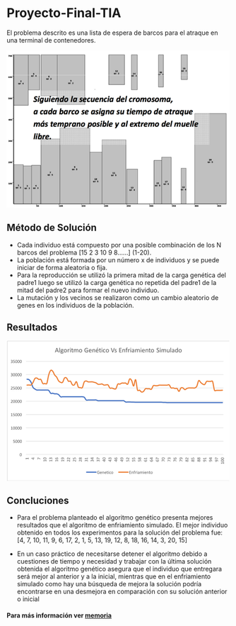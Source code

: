# Proyecto-Final-TIA

El problema descrito es una lista de espera de barcos para el atraque en una terminal de contenedores.

![Image of problem](https://raw.githubusercontent.com/scorrea92/Proyecto-Final-TIA/master/resources/Imagen%201.png)

## Método de Solución

* Cada individuo está compuesto por una posible combinación de los N barcos del problema [15 2 3 10 9 8……] (1-20). 
* La población está formada por un número x de individuos y se puede iniciar de forma aleatoria o fija.
* Para la reproducción se utilizó la primera mitad de la carga genética del padre1 luego se utilizó la carga genética no repetida del padre1 de la mitad del padre2 para formar el nuevo individuo. 
* La mutación y los vecinos se realizaron como un cambio aleatorio de genes en los individuos de la población.

## Resultados

![comparativa](https://raw.githubusercontent.com/scorrea92/Proyecto-Final-TIA/master/resources/Imagen_2.png)

## Concluciones

* Para el problema planteado el algoritmo genético presenta mejores resultados que el algoritmo de enfriamiento simulado. El mejor individuo obtenido en todos los experimentos para la solución del problema fue:
    [4, 7, 10, 11, 9, 6, 17, 2, 1, 5, 13, 19, 12, 8, 18, 16, 14, 3, 20, 15]

* En un caso práctico de necesitarse detener el algoritmo debido a cuestiones de tiempo y necesidad y trabajar con la última solución obtenida el algoritmo genético asegura que el individuo que entregara será mejor al anterior y a la inicial, mientras que en el enfriamiento simulado como hay una búsqueda de mejora la solución podría encontrarse en una desmejora en comparación con su solución anterior o inicial

#### Para más información ver [memoria]()